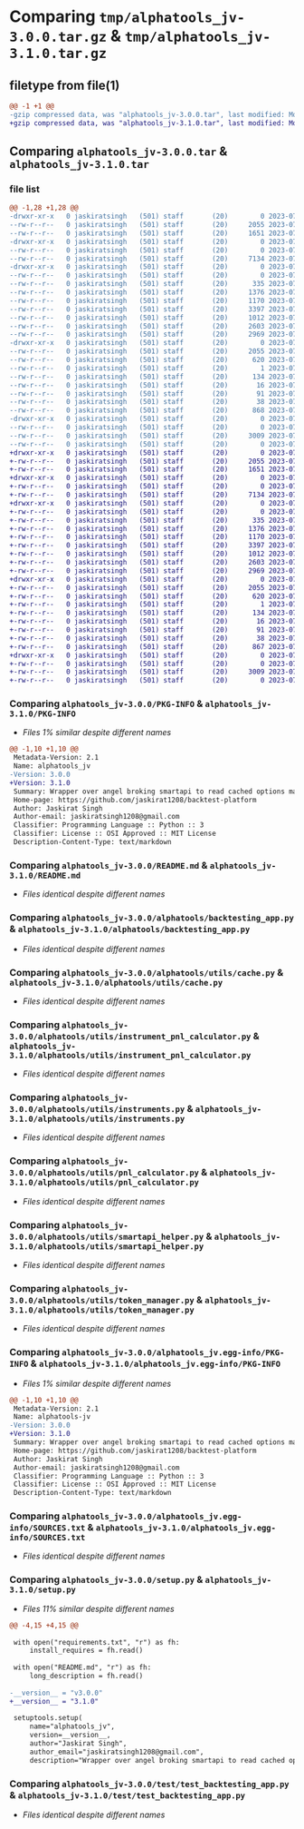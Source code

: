 # Comparing `tmp/alphatools_jv-3.0.0.tar.gz` & `tmp/alphatools_jv-3.1.0.tar.gz`

## filetype from file(1)

```diff
@@ -1 +1 @@
-gzip compressed data, was "alphatools_jv-3.0.0.tar", last modified: Mon Jul 17 01:44:17 2023, max compression
+gzip compressed data, was "alphatools_jv-3.1.0.tar", last modified: Mon Jul 17 03:04:10 2023, max compression
```

## Comparing `alphatools_jv-3.0.0.tar` & `alphatools_jv-3.1.0.tar`

### file list

```diff
@@ -1,28 +1,28 @@
-drwxr-xr-x   0 jaskiratsingh   (501) staff       (20)        0 2023-07-17 01:44:17.198527 alphatools_jv-3.0.0/
--rw-r--r--   0 jaskiratsingh   (501) staff       (20)     2055 2023-07-17 01:44:17.197622 alphatools_jv-3.0.0/PKG-INFO
--rw-r--r--   0 jaskiratsingh   (501) staff       (20)     1651 2023-07-13 23:58:33.000000 alphatools_jv-3.0.0/README.md
-drwxr-xr-x   0 jaskiratsingh   (501) staff       (20)        0 2023-07-17 01:44:17.093088 alphatools_jv-3.0.0/alphatools/
--rw-r--r--   0 jaskiratsingh   (501) staff       (20)        0 2023-07-13 23:58:33.000000 alphatools_jv-3.0.0/alphatools/__init__.py
--rw-r--r--   0 jaskiratsingh   (501) staff       (20)     7134 2023-07-17 01:01:41.000000 alphatools_jv-3.0.0/alphatools/backtesting_app.py
-drwxr-xr-x   0 jaskiratsingh   (501) staff       (20)        0 2023-07-17 01:44:17.097609 alphatools_jv-3.0.0/alphatools/utils/
--rw-r--r--   0 jaskiratsingh   (501) staff       (20)        0 2023-07-13 23:58:33.000000 alphatools_jv-3.0.0/alphatools/utils/__init__.py
--rw-r--r--   0 jaskiratsingh   (501) staff       (20)      335 2023-07-17 01:01:41.000000 alphatools_jv-3.0.0/alphatools/utils/alphatools_prompt.py
--rw-r--r--   0 jaskiratsingh   (501) staff       (20)     1376 2023-07-17 01:01:41.000000 alphatools_jv-3.0.0/alphatools/utils/cache.py
--rw-r--r--   0 jaskiratsingh   (501) staff       (20)     1170 2023-07-13 23:58:33.000000 alphatools_jv-3.0.0/alphatools/utils/instrument_pnl_calculator.py
--rw-r--r--   0 jaskiratsingh   (501) staff       (20)     3397 2023-07-17 01:01:41.000000 alphatools_jv-3.0.0/alphatools/utils/instruments.py
--rw-r--r--   0 jaskiratsingh   (501) staff       (20)     1012 2023-07-13 23:58:33.000000 alphatools_jv-3.0.0/alphatools/utils/pnl_calculator.py
--rw-r--r--   0 jaskiratsingh   (501) staff       (20)     2603 2023-07-17 01:01:41.000000 alphatools_jv-3.0.0/alphatools/utils/smartapi_helper.py
--rw-r--r--   0 jaskiratsingh   (501) staff       (20)     2969 2023-07-16 04:53:16.000000 alphatools_jv-3.0.0/alphatools/utils/token_manager.py
-drwxr-xr-x   0 jaskiratsingh   (501) staff       (20)        0 2023-07-17 01:44:17.193507 alphatools_jv-3.0.0/alphatools_jv.egg-info/
--rw-r--r--   0 jaskiratsingh   (501) staff       (20)     2055 2023-07-17 01:44:17.000000 alphatools_jv-3.0.0/alphatools_jv.egg-info/PKG-INFO
--rw-r--r--   0 jaskiratsingh   (501) staff       (20)      620 2023-07-17 01:44:17.000000 alphatools_jv-3.0.0/alphatools_jv.egg-info/SOURCES.txt
--rw-r--r--   0 jaskiratsingh   (501) staff       (20)        1 2023-07-17 01:44:17.000000 alphatools_jv-3.0.0/alphatools_jv.egg-info/dependency_links.txt
--rw-r--r--   0 jaskiratsingh   (501) staff       (20)      134 2023-07-17 01:44:17.000000 alphatools_jv-3.0.0/alphatools_jv.egg-info/requires.txt
--rw-r--r--   0 jaskiratsingh   (501) staff       (20)       16 2023-07-17 01:44:17.000000 alphatools_jv-3.0.0/alphatools_jv.egg-info/top_level.txt
--rw-r--r--   0 jaskiratsingh   (501) staff       (20)       91 2023-07-17 01:29:34.000000 alphatools_jv-3.0.0/pyproject.toml
--rw-r--r--   0 jaskiratsingh   (501) staff       (20)       38 2023-07-17 01:44:17.198595 alphatools_jv-3.0.0/setup.cfg
--rw-r--r--   0 jaskiratsingh   (501) staff       (20)      868 2023-07-17 01:18:54.000000 alphatools_jv-3.0.0/setup.py
-drwxr-xr-x   0 jaskiratsingh   (501) staff       (20)        0 2023-07-17 01:44:17.196955 alphatools_jv-3.0.0/test/
--rw-r--r--   0 jaskiratsingh   (501) staff       (20)        0 2023-07-13 23:58:33.000000 alphatools_jv-3.0.0/test/__init__.py
--rw-r--r--   0 jaskiratsingh   (501) staff       (20)     3009 2023-07-17 01:01:41.000000 alphatools_jv-3.0.0/test/test_backtesting_app.py
--rw-r--r--   0 jaskiratsingh   (501) staff       (20)        0 2023-07-17 01:01:41.000000 alphatools_jv-3.0.0/test/test_pnl_calculator.py
+drwxr-xr-x   0 jaskiratsingh   (501) staff       (20)        0 2023-07-17 03:04:10.581209 alphatools_jv-3.1.0/
+-rw-r--r--   0 jaskiratsingh   (501) staff       (20)     2055 2023-07-17 03:04:10.580933 alphatools_jv-3.1.0/PKG-INFO
+-rw-r--r--   0 jaskiratsingh   (501) staff       (20)     1651 2023-07-13 23:58:33.000000 alphatools_jv-3.1.0/README.md
+drwxr-xr-x   0 jaskiratsingh   (501) staff       (20)        0 2023-07-17 03:04:10.534805 alphatools_jv-3.1.0/alphatools/
+-rw-r--r--   0 jaskiratsingh   (501) staff       (20)        0 2023-07-13 23:58:33.000000 alphatools_jv-3.1.0/alphatools/__init__.py
+-rw-r--r--   0 jaskiratsingh   (501) staff       (20)     7134 2023-07-17 01:01:41.000000 alphatools_jv-3.1.0/alphatools/backtesting_app.py
+drwxr-xr-x   0 jaskiratsingh   (501) staff       (20)        0 2023-07-17 03:04:10.540596 alphatools_jv-3.1.0/alphatools/utils/
+-rw-r--r--   0 jaskiratsingh   (501) staff       (20)        0 2023-07-13 23:58:33.000000 alphatools_jv-3.1.0/alphatools/utils/__init__.py
+-rw-r--r--   0 jaskiratsingh   (501) staff       (20)      335 2023-07-17 01:01:41.000000 alphatools_jv-3.1.0/alphatools/utils/alphatools_prompt.py
+-rw-r--r--   0 jaskiratsingh   (501) staff       (20)     1376 2023-07-17 01:01:41.000000 alphatools_jv-3.1.0/alphatools/utils/cache.py
+-rw-r--r--   0 jaskiratsingh   (501) staff       (20)     1170 2023-07-13 23:58:33.000000 alphatools_jv-3.1.0/alphatools/utils/instrument_pnl_calculator.py
+-rw-r--r--   0 jaskiratsingh   (501) staff       (20)     3397 2023-07-17 01:01:41.000000 alphatools_jv-3.1.0/alphatools/utils/instruments.py
+-rw-r--r--   0 jaskiratsingh   (501) staff       (20)     1012 2023-07-13 23:58:33.000000 alphatools_jv-3.1.0/alphatools/utils/pnl_calculator.py
+-rw-r--r--   0 jaskiratsingh   (501) staff       (20)     2603 2023-07-17 01:01:41.000000 alphatools_jv-3.1.0/alphatools/utils/smartapi_helper.py
+-rw-r--r--   0 jaskiratsingh   (501) staff       (20)     2969 2023-07-16 04:53:16.000000 alphatools_jv-3.1.0/alphatools/utils/token_manager.py
+drwxr-xr-x   0 jaskiratsingh   (501) staff       (20)        0 2023-07-17 03:04:10.578492 alphatools_jv-3.1.0/alphatools_jv.egg-info/
+-rw-r--r--   0 jaskiratsingh   (501) staff       (20)     2055 2023-07-17 03:04:10.000000 alphatools_jv-3.1.0/alphatools_jv.egg-info/PKG-INFO
+-rw-r--r--   0 jaskiratsingh   (501) staff       (20)      620 2023-07-17 03:04:10.000000 alphatools_jv-3.1.0/alphatools_jv.egg-info/SOURCES.txt
+-rw-r--r--   0 jaskiratsingh   (501) staff       (20)        1 2023-07-17 03:04:10.000000 alphatools_jv-3.1.0/alphatools_jv.egg-info/dependency_links.txt
+-rw-r--r--   0 jaskiratsingh   (501) staff       (20)      134 2023-07-17 03:04:10.000000 alphatools_jv-3.1.0/alphatools_jv.egg-info/requires.txt
+-rw-r--r--   0 jaskiratsingh   (501) staff       (20)       16 2023-07-17 03:04:10.000000 alphatools_jv-3.1.0/alphatools_jv.egg-info/top_level.txt
+-rw-r--r--   0 jaskiratsingh   (501) staff       (20)       91 2023-07-17 01:29:34.000000 alphatools_jv-3.1.0/pyproject.toml
+-rw-r--r--   0 jaskiratsingh   (501) staff       (20)       38 2023-07-17 03:04:10.581263 alphatools_jv-3.1.0/setup.cfg
+-rw-r--r--   0 jaskiratsingh   (501) staff       (20)      867 2023-07-17 01:46:20.000000 alphatools_jv-3.1.0/setup.py
+drwxr-xr-x   0 jaskiratsingh   (501) staff       (20)        0 2023-07-17 03:04:10.580440 alphatools_jv-3.1.0/test/
+-rw-r--r--   0 jaskiratsingh   (501) staff       (20)        0 2023-07-13 23:58:33.000000 alphatools_jv-3.1.0/test/__init__.py
+-rw-r--r--   0 jaskiratsingh   (501) staff       (20)     3009 2023-07-17 01:01:41.000000 alphatools_jv-3.1.0/test/test_backtesting_app.py
+-rw-r--r--   0 jaskiratsingh   (501) staff       (20)        0 2023-07-17 01:01:41.000000 alphatools_jv-3.1.0/test/test_pnl_calculator.py
```

### Comparing `alphatools_jv-3.0.0/PKG-INFO` & `alphatools_jv-3.1.0/PKG-INFO`

 * *Files 1% similar despite different names*

```diff
@@ -1,10 +1,10 @@
 Metadata-Version: 2.1
 Name: alphatools_jv
-Version: 3.0.0
+Version: 3.1.0
 Summary: Wrapper over angel broking smartapi to read cached options market data
 Home-page: https://github.com/jaskirat1208/backtest-platform
 Author: Jaskirat Singh
 Author-email: jaskiratsingh1208@gmail.com
 Classifier: Programming Language :: Python :: 3
 Classifier: License :: OSI Approved :: MIT License
 Description-Content-Type: text/markdown
```

### Comparing `alphatools_jv-3.0.0/README.md` & `alphatools_jv-3.1.0/README.md`

 * *Files identical despite different names*

### Comparing `alphatools_jv-3.0.0/alphatools/backtesting_app.py` & `alphatools_jv-3.1.0/alphatools/backtesting_app.py`

 * *Files identical despite different names*

### Comparing `alphatools_jv-3.0.0/alphatools/utils/cache.py` & `alphatools_jv-3.1.0/alphatools/utils/cache.py`

 * *Files identical despite different names*

### Comparing `alphatools_jv-3.0.0/alphatools/utils/instrument_pnl_calculator.py` & `alphatools_jv-3.1.0/alphatools/utils/instrument_pnl_calculator.py`

 * *Files identical despite different names*

### Comparing `alphatools_jv-3.0.0/alphatools/utils/instruments.py` & `alphatools_jv-3.1.0/alphatools/utils/instruments.py`

 * *Files identical despite different names*

### Comparing `alphatools_jv-3.0.0/alphatools/utils/pnl_calculator.py` & `alphatools_jv-3.1.0/alphatools/utils/pnl_calculator.py`

 * *Files identical despite different names*

### Comparing `alphatools_jv-3.0.0/alphatools/utils/smartapi_helper.py` & `alphatools_jv-3.1.0/alphatools/utils/smartapi_helper.py`

 * *Files identical despite different names*

### Comparing `alphatools_jv-3.0.0/alphatools/utils/token_manager.py` & `alphatools_jv-3.1.0/alphatools/utils/token_manager.py`

 * *Files identical despite different names*

### Comparing `alphatools_jv-3.0.0/alphatools_jv.egg-info/PKG-INFO` & `alphatools_jv-3.1.0/alphatools_jv.egg-info/PKG-INFO`

 * *Files 1% similar despite different names*

```diff
@@ -1,10 +1,10 @@
 Metadata-Version: 2.1
 Name: alphatools-jv
-Version: 3.0.0
+Version: 3.1.0
 Summary: Wrapper over angel broking smartapi to read cached options market data
 Home-page: https://github.com/jaskirat1208/backtest-platform
 Author: Jaskirat Singh
 Author-email: jaskiratsingh1208@gmail.com
 Classifier: Programming Language :: Python :: 3
 Classifier: License :: OSI Approved :: MIT License
 Description-Content-Type: text/markdown
```

### Comparing `alphatools_jv-3.0.0/alphatools_jv.egg-info/SOURCES.txt` & `alphatools_jv-3.1.0/alphatools_jv.egg-info/SOURCES.txt`

 * *Files identical despite different names*

### Comparing `alphatools_jv-3.0.0/setup.py` & `alphatools_jv-3.1.0/setup.py`

 * *Files 11% similar despite different names*

```diff
@@ -4,15 +4,15 @@
 
 with open("requirements.txt", "r") as fh:
     install_requires = fh.read()
 
 with open("README.md", "r") as fh:
     long_description = fh.read()
 
-__version__ = "v3.0.0"
+__version__ = "3.1.0"
 
 setuptools.setup(
     name="alphatools_jv",
     version=__version__,
     author="Jaskirat Singh",
     author_email="jaskiratsingh1208@gmail.com",
     description="Wrapper over angel broking smartapi to read cached options market data",
```

### Comparing `alphatools_jv-3.0.0/test/test_backtesting_app.py` & `alphatools_jv-3.1.0/test/test_backtesting_app.py`

 * *Files identical despite different names*

